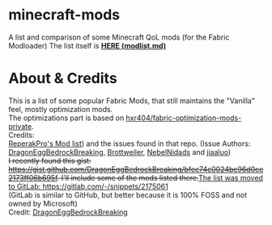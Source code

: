 # minecraft-mods
A list and comparison of some Minecraft QoL mods (for the Fabric Modloader)
The list itself is [**HERE (modlist.md)**](modlist.md)

# About & Credits
This is a list of some popular Fabric Mods, that still maintains the "Vanilla" feel, mostly optimization mods.<br>
The optimizations part is based on [hxr404/fabric-optimization-mods-private](https://github.com/hxr404/fabric-optimization-mods-private/).<br>
Credits:<br>
[ReperakPro's Mod list](https://github.com/ReperakPro/fabric-optimization-mods)) and the issues found in that repo. (Issue Authors: [DragonEggBedrockBreaking](https://github.com/DragonEggBedrockBreaking),  [Brottweiler](https://github.com/Brottweiler), [NebelNidads](https://github.com/NebelNidads) and [jiaaluo](https://github.com/jiaaluo))<br>
~~I recently found this gist: https://gist.github.com/DragonEggBedrockBreaking/bfec74c0024be96d0ce2173ff06b695f. I'll include some of the mods listed there.~~<ins>The list was moved to GitLab: https://gitlab.com/-/snippets/2175061</ins><br>
(GitLab is similar to GitHub, but better because it is 100% FOSS and not owned by Microsoft)<br>
Credit: [DragonEggBedrockBreaking](https://github.com/DragonEggBedrockBreaking)
